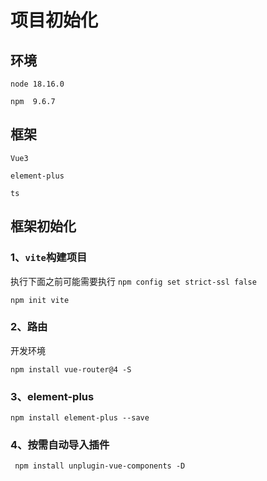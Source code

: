 # 项目初始化

## 环境

`node 18.16.0`

`npm  9.6.7`

## 框架

`Vue3`

`element-plus` 

`ts`

## 框架初始化
### 1、`vite`构建项目

执行下面之前可能需要执行 `npm config set strict-ssl false`

`npm init vite`

### 2、路由

开发环境

`npm install vue-router@4 -S`

### 3、element-plus

```
npm install element-plus --save
```

### 4、按需自动导入插件

```
 npm install unplugin-vue-components -D
```

